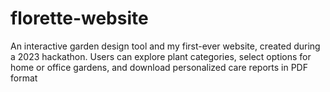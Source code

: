 # florette-website
An interactive garden design tool and my first-ever website, created during a 2023 hackathon. Users can explore plant categories, select options for home or office gardens, and download personalized care reports in PDF format
